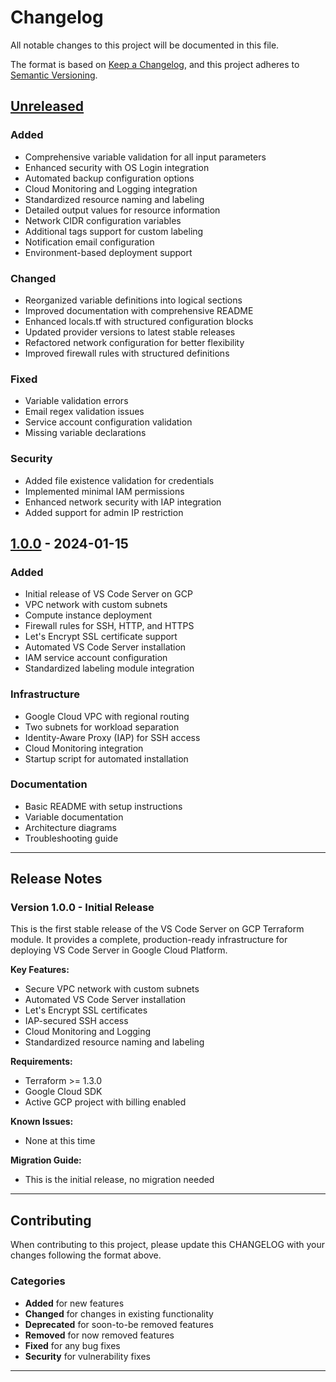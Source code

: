 # Changelog

All notable changes to this project will be documented in this file.

The format is based on [Keep a Changelog](https://keepachangelog.com/en/1.0.0/),
and this project adheres to [Semantic Versioning](https://semver.org/spec/v2.0.0.html).

## [Unreleased]

### Added
- Comprehensive variable validation for all input parameters
- Enhanced security with OS Login integration
- Automated backup configuration options
- Cloud Monitoring and Logging integration
- Standardized resource naming and labeling
- Detailed output values for resource information
- Network CIDR configuration variables
- Additional tags support for custom labeling
- Notification email configuration
- Environment-based deployment support

### Changed
- Reorganized variable definitions into logical sections
- Improved documentation with comprehensive README
- Enhanced locals.tf with structured configuration blocks
- Updated provider versions to latest stable releases
- Refactored network configuration for better flexibility
- Improved firewall rules with structured definitions

### Fixed
- Variable validation errors
- Email regex validation issues
- Service account configuration validation
- Missing variable declarations

### Security
- Added file existence validation for credentials
- Implemented minimal IAM permissions
- Enhanced network security with IAP integration
- Added support for admin IP restriction

## [1.0.0] - 2024-01-15

### Added
- Initial release of VS Code Server on GCP
- VPC network with custom subnets
- Compute instance deployment
- Firewall rules for SSH, HTTP, and HTTPS
- Let's Encrypt SSL certificate support
- Automated VS Code Server installation
- IAM service account configuration
- Standardized labeling module integration

### Infrastructure
- Google Cloud VPC with regional routing
- Two subnets for workload separation
- Identity-Aware Proxy (IAP) for SSH access
- Cloud Monitoring integration
- Startup script for automated installation

### Documentation
- Basic README with setup instructions
- Variable documentation
- Architecture diagrams
- Troubleshooting guide

---

## Release Notes

### Version 1.0.0 - Initial Release

This is the first stable release of the VS Code Server on GCP Terraform module. It provides a complete, production-ready infrastructure for deploying VS Code Server in Google Cloud Platform.

**Key Features:**
- Secure VPC network with custom subnets
- Automated VS Code Server installation
- Let's Encrypt SSL certificates
- IAP-secured SSH access
- Cloud Monitoring and Logging
- Standardized resource naming and labeling

**Requirements:**
- Terraform >= 1.3.0
- Google Cloud SDK
- Active GCP project with billing enabled

**Known Issues:**
- None at this time

**Migration Guide:**
- This is the initial release, no migration needed

---

## Contributing

When contributing to this project, please update this CHANGELOG with your changes following the format above.

### Categories
- **Added** for new features
- **Changed** for changes in existing functionality
- **Deprecated** for soon-to-be removed features
- **Removed** for now removed features
- **Fixed** for any bug fixes
- **Security** for vulnerability fixes

---

[Unreleased]: https://github.com/your-org/vscode-server-gcp/compare/v1.0.0...HEAD
[1.0.0]: https://github.com/your-org/vscode-server-gcp/releases/tag/v1.0.0
